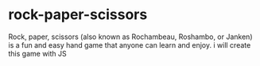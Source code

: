 # rock-paper-scissors
Rock, paper, scissors (also known as Rochambeau, Roshambo, or Janken) is a fun and easy hand game that anyone can learn and enjoy. i will create this game with JS
